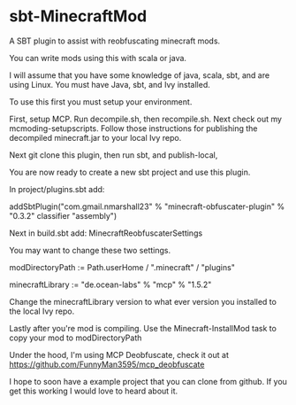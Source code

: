 sbt-MinecraftMod
================

A SBT plugin to assist with reobfuscating minecraft mods.

You can write mods using this with scala or java. 

I will assume that you have some knowledge of java, scala, sbt, and are using Linux. 
You must have Java, sbt, and Ivy installed.

To use this first you must setup your environment. 

First, setup MCP. 
Run decompile.sh, then recompile.sh.
Next check out my mcmoding-setupscripts. Follow those instructions for publishing the decompiled minecraft.jar to your local Ivy repo.

Next git clone this plugin, then run sbt, and publish-local, 

You are now ready to create a new sbt project and use this plugin. 

In project/plugins.sbt add:

addSbtPlugin("com.gmail.nmarshall23" % "minecraft-obfuscater-plugin" % "0.3.2" classifier "assembly")

Next in build.sbt add: MinecraftReobfuscaterSettings

You may want to change these two settings. 

modDirectoryPath  := Path.userHome / ".minecraft" / "plugins"

minecraftLibrary := "de.ocean-labs" % "mcp" % "1.5.2"

Change the minecraftLibrary version to what ever version you installed to the local Ivy repo.

Lastly after you're mod is compiling. Use the Minecraft-InstallMod task to copy your mod to modDirectoryPath

Under the hood, I'm using MCP Deobfuscate, check it out at https://github.com/FunnyMan3595/mcp_deobfuscate

I hope to soon have a example project that you can clone from github. If you get this working I would love to heard about it.
